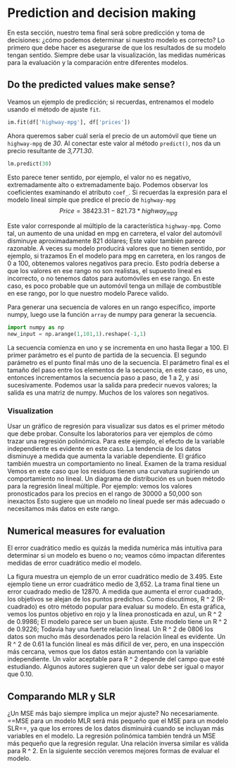 # Prediction and decision making
En esta sección, nuestro tema final será sobre predicción y toma de decisiones: ¿cómo podemos determinar si nuestro modelo es correcto?
Lo primero que debe hacer es asegurarse de que los resultados de su modelo tengan sentido.
Siempre debe usar la visualización, las medidas numéricas para la evaluación y la comparación entre diferentes modelos.
## Do the predicted values make sense?
Veamos un ejemplo de predicción; si recuerdas, entrenamos el modelo usando el método de ajuste `fit`.
```py
im.fit(df['highway-mpg'], df['prices'])
```
Ahora queremos saber cuál sería el precio de un automóvil que tiene un `highway-mpg` de _30_. Al conectar este valor al método `predict()`, nos da un precio resultante de _3,771.30_.
```py
lm.predict(30)
```
Esto parece tener sentido, por ejemplo, el valor no es negativo, extremadamente alto o extremadamente bajo.
Podemos observar los coeficientes examinando el atributo `coef_`.
Si recuerdas la expresión para el modelo lineal simple que predice el precio de `highway-mpg`
$$
Price = 38423.31 - 821.73 * highway_{mpg}
$$

Este valor corresponde al múltiplo de la característica `highway-mpg`.
Como tal, un aumento de una unidad en mpg en carretera, el valor del automóvil disminuye aproximadamente 821 dólares; Este valor también parece razonable. 
A veces su modelo producirá valores que no tienen sentido, por ejemplo, si trazamos En el modelo para mpg en carretera, en los rangos de 0 a 100, obtenemos valores negativos para precio.
Esto podría deberse a que los valores en ese rango no son realistas, el supuesto lineal es incorrecto, o no tenemos datos para automóviles en ese rango.
En este caso, es poco probable que un automóvil tenga un millaje de combustible en ese rango, por lo que nuestro modelo Parece valido.

Para generar una secuencia de valores en un rango específico, importe numpy, luego use la función `array` de numpy para generar la secuencia.
```py
import numpy as np
new_input = np.arange(1,101,1).reshape(-1,1)
```
La secuencia comienza en uno y se incrementa en uno hasta llegar a 100.
El primer parámetro es el punto de partida de la secuencia.
El segundo parámetro es el punto final más uno de la secuencia.
El parámetro final es el tamaño del paso entre los elementos de la secuencia, en este caso, es uno, entonces incrementamos la secuencia paso a paso, de 1 a 2, y así sucesivamente.
Podemos usar la salida para predecir nuevos valores; la salida es una matriz de numpy.
Muchos de los valores son negativos.

### Visualization
Usar un gráfico de regresión para visualizar sus datos es el primer método que debe probar.
Consulte los laboratorios para ver ejemplos de cómo trazar una regresión polinómica.
Para este ejemplo, el efecto de la variable independiente es evidente en este caso.
La tendencia de los datos disminuye a medida que aumenta la variable dependiente.
El gráfico también muestra un comportamiento no lineal.
Examen de la trama residual Vemos en este caso que los residuos tienen una curvatura sugiriendo un comportamiento no lineal.
Un diagrama de distribución es un buen método para la regresión lineal múltiple.
Por ejemplo: vemos los valores pronosticados para los precios en
el rango de 30000 a 50,000 son inexactos Esto sugiere que un modelo no lineal puede ser más adecuado o necesitamos más datos en este rango.

## Numerical measures for evaluation
El error cuadrático medio es quizás la medida numérica más intuitiva para determinar si un modelo es bueno o no; veamos cómo impactan diferentes medidas de error cuadrático medio el modelo.

La figura muestra un ejemplo de un error cuadrático medio de 3.495.
Este ejemplo tiene un error cuadrático medio de 3,652.
La trama final tiene un error cuadrado medio de 12870.
A medida que aumenta el error cuadrado, los objetivos se alejan de los puntos predichos.
Como discutimos, R ^ 2 (R-cuadrado) es otro método popular para evaluar su modelo.
En esta gráfica, vemos los puntos objetivo en rojo y la línea pronosticada en azul, un R ^ 2 de 0.9986; El modelo parece ser un buen ajuste.
Este modelo tiene un R ^ 2 de 0.9226; Todavía hay una fuerte relación lineal.
Un R ^ 2 de 0806 los datos son mucho más desordenados pero la relación lineal es evidente.
Un R ^ 2 de 0.61 la función lineal es más difícil de ver, pero, en una inspección más cercana, vemos que los datos están aumentando con la variable independiente.
Un valor aceptable para R ^ 2 depende del campo que esté estudiando.
Algunos autores sugieren que un valor debe ser igual o mayor que 0.10.

## Comparando MLR y SLR

¿Un MSE más bajo siempre implica un mejor ajuste?
No necesariamente.
==MSE para un modelo MLR será más pequeño que el MSE para un modelo SLR==, ya que los errores de los datos disminuirá cuando se incluyan más variables en el modelo.
La regresión polinómica también tendrá un MSE más pequeño que la regresión regular.
Una relación inversa similar es válida para R ^ 2.
En la siguiente sección veremos mejores formas de evaluar el modelo.